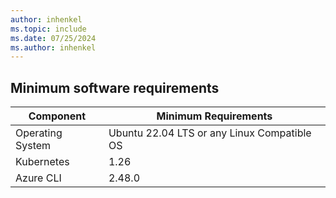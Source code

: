 ```yaml
---
author: inhenkel
ms.topic: include
ms.date: 07/25/2024
ms.author: inhenkel
---
```


## Minimum software requirements

| Component |  Minimum Requirements |
| --- | --- |
| Operating System | Ubuntu 22.04 LTS or any Linux Compatible OS |
| Kubernetes | 1.26 |
| Azure CLI | 2.48.0 |

